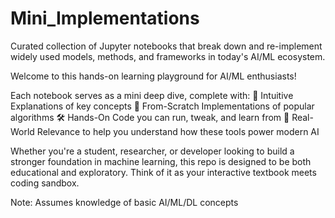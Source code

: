 # Mini_Implementations
Curated collection of Jupyter notebooks that break down and re-implement widely used models, methods, and frameworks in today's AI/ML ecosystem.

Welcome to this hands-on learning playground for AI/ML enthusiasts!

Each notebook serves as a mini deep dive, complete with:
📖 Intuitive Explanations of key concepts
🧠 From-Scratch Implementations of popular algorithms
🛠️ Hands-On Code you can run, tweak, and learn from
🎯 Real-World Relevance to help you understand how these tools power modern AI

Whether you're a student, researcher, or developer looking to build a stronger foundation in machine learning, this repo is designed to be both educational and exploratory. Think of it as your interactive textbook meets coding sandbox.

Note: Assumes knowledge of basic AI/ML/DL concepts

